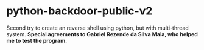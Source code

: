 # python-backdoor-public-v2
Second try to create an reverse shell using python, but with multi-thread system.
**Special agreements to Gabriel Rezende da Silva Maia, who helped me to test the program.**

